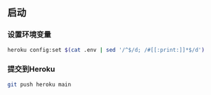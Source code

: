 ## 启动
### 设置环境变量
```bash
heroku config:set $(cat .env | sed '/^$/d; /#[[:print:]]*$/d')
```
### 提交到**Heroku**
```bash
git push heroku main
```
